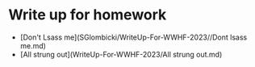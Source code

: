 # Write up for homework
- [Don't Lsass me](SGlombicki/WriteUp-For-WWHF-2023//Dont lsass me.md)
- [All strung out](WriteUp-For-WWHF-2023/All strung out.md)
